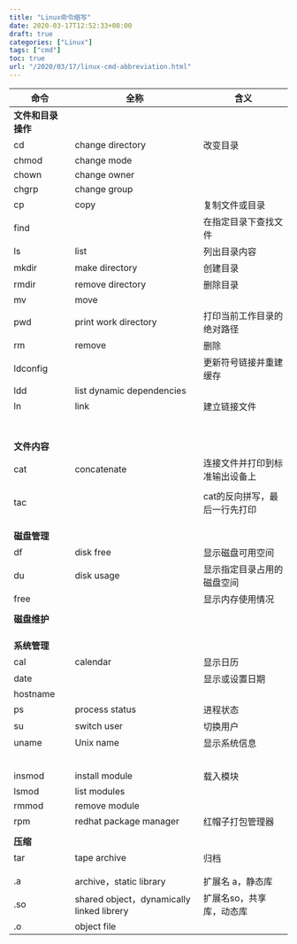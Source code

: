 ```yaml
---
title: "Linux命令缩写"
date: 2020-03-17T12:52:33+08:00
draft: true
categories: ["Linux"]
tags: ["cmd"]
toc: true
url: "/2020/03/17/linux-cmd-abbreviation.html"
---
```


| 命令               | 全称                                      | 含义                           |
| ------------------ | ----------------------------------------- | ------------------------------ |
| **文件和目录操作** |                                           |                                |
| cd                 | change directory                          | 改变目录                       |
| chmod              | change mode                               |                                |
| chown              | change owner                              |                                |
| chgrp              | change group                              |                                |
| cp                 | copy                                      | 复制文件或目录                 |
| find               |                                           | 在指定目录下查找文件           |
| ls                 | list                                      | 列出目录内容                   |
| mkdir              | make directory                            | 创建目录                       |
| rmdir              | remove directory                          | 删除目录                       |
| mv                 | move                                      |                                |
| pwd                | print work directory                      | 打印当前工作目录的绝对路径     |
| rm                 | remove                                    | 删除                           |
| ldconfig           |                                           | 更新符号链接并重建缓存         |
| ldd                | list dynamic dependencies                 |                                |
| ln                 | link                                      | 建立链接文件                   |
|                    |                                           |                                |
|                    |                                           |                                |
|                    |                                           |                                |
|                    |                                           |                                |
|                    |                                           |                                |
|                    |                                           |                                |
|                    |                                           |                                |
| **文件内容**       |                                           |                                |
| cat                | concatenate                               | 连接文件并打印到标准输出设备上 |
|                    |                                           |                                |
| tac                |                                           | cat的反向拼写，最后一行先打印  |
|                    |                                           |                                |
|                    |                                           |                                |
|                    |                                           |                                |
| **磁盘管理**       |                                           |                                |
| df                 | disk free                                 | 显示磁盘可用空间               |
| du                 | disk usage                                | 显示指定目录占用的磁盘空间     |
| free               |                                           | 显示内存使用情况               |
|                    |                                           |                                |
| **磁盘维护**       |                                           |                                |
|                    |                                           |                                |
|                    |                                           |                                |
|                    |                                           |                                |
| **系统管理**       |                                           |                                |
| cal                | calendar                                  | 显示日历                       |
| date               |                                           | 显示或设置日期                 |
| hostname           |                                           |                                |
| ps                 | process status                            | 进程状态                       |
| su                 | switch user                               | 切换用户                       |
| uname              | Unix name                                 | 显示系统信息                   |
|                    |                                           |                                |
|                    |                                           |                                |
|                    |                                           |                                |
|                    |                                           |                                |
|                    |                                           |                                |
| insmod             | install module                            | 载入模块                       |
| lsmod              | list modules                              |                                |
| rmmod              | remove module                             |                                |
| rpm                | redhat package manager                    | 红帽子打包管理器               |
|                    |                                           |                                |
| **压缩**           |                                           |                                |
| tar                | tape archive                              | 归档                           |
|                    |                                           |                                |
|                    |                                           |                                |
| .a                 | archive，static library                   | 扩展名 a，静态库               |
| .so                | shared object，dynamically linked librery | 扩展名so，共享库，动态库       |
| .o                 | object file                               |                                |

